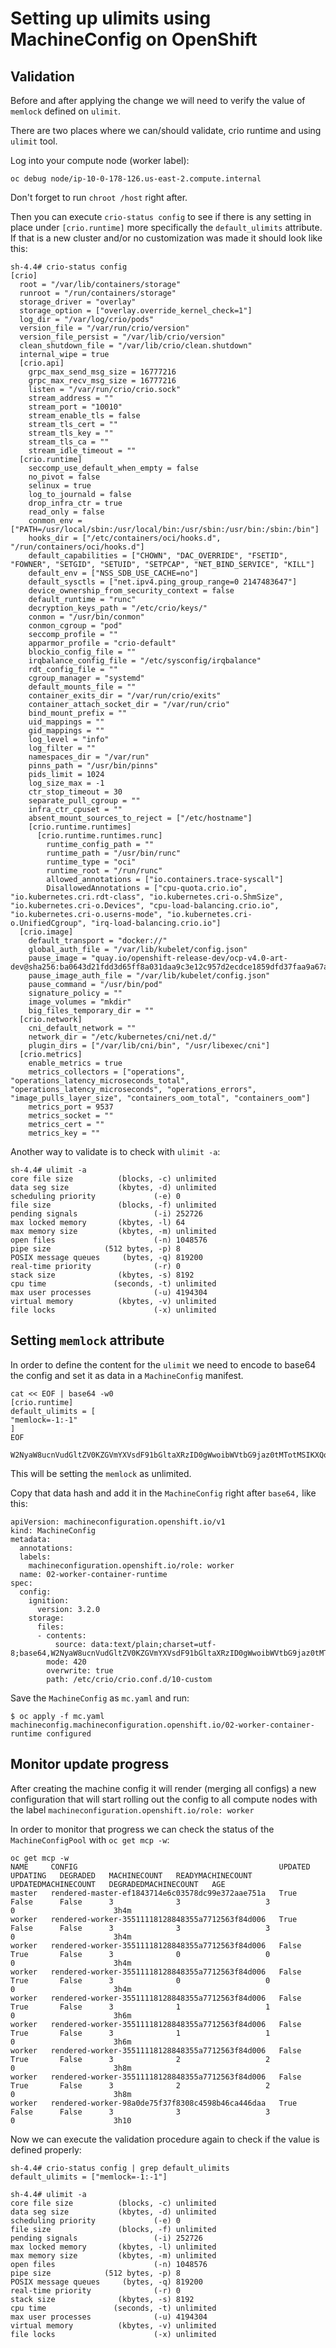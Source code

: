 # Setting up ulimits using MachineConfig on OpenShift

## Validation

Before and after applying the change we will need to verify the value of `memlock` defined on `ulimit`.

There are two places where we can/should validate, crio runtime and using `ulimit` tool.

Log into your compute node (worker label):

```
oc debug node/ip-10-0-178-126.us-east-2.compute.internal
```

Don't forget to run `chroot /host` right after.

Then you can execute `crio-status config` to see if there is any setting in place under `[crio.runtime]` more specifically the `default_ulimits` attribute. If that is a new cluster and/or no customization was made it should look like this:

``` 
sh-4.4# crio-status config
[crio]
  root = "/var/lib/containers/storage"
  runroot = "/run/containers/storage"
  storage_driver = "overlay"
  storage_option = ["overlay.override_kernel_check=1"]
  log_dir = "/var/log/crio/pods"
  version_file = "/var/run/crio/version"
  version_file_persist = "/var/lib/crio/version"
  clean_shutdown_file = "/var/lib/crio/clean.shutdown"
  internal_wipe = true
  [crio.api]
    grpc_max_send_msg_size = 16777216
    grpc_max_recv_msg_size = 16777216
    listen = "/var/run/crio/crio.sock"
    stream_address = ""
    stream_port = "10010"
    stream_enable_tls = false
    stream_tls_cert = ""
    stream_tls_key = ""
    stream_tls_ca = ""
    stream_idle_timeout = ""
  [crio.runtime]
    seccomp_use_default_when_empty = false
    no_pivot = false
    selinux = true
    log_to_journald = false
    drop_infra_ctr = true
    read_only = false
    conmon_env = ["PATH=/usr/local/sbin:/usr/local/bin:/usr/sbin:/usr/bin:/sbin:/bin"]
    hooks_dir = ["/etc/containers/oci/hooks.d", "/run/containers/oci/hooks.d"]
    default_capabilities = ["CHOWN", "DAC_OVERRIDE", "FSETID", "FOWNER", "SETGID", "SETUID", "SETPCAP", "NET_BIND_SERVICE", "KILL"]
    default_env = ["NSS_SDB_USE_CACHE=no"]
    default_sysctls = ["net.ipv4.ping_group_range=0 2147483647"]
    device_ownership_from_security_context = false
    default_runtime = "runc"
    decryption_keys_path = "/etc/crio/keys/"
    conmon = "/usr/bin/conmon"
    conmon_cgroup = "pod"
    seccomp_profile = ""
    apparmor_profile = "crio-default"
    blockio_config_file = ""
    irqbalance_config_file = "/etc/sysconfig/irqbalance"
    rdt_config_file = ""
    cgroup_manager = "systemd"
    default_mounts_file = ""
    container_exits_dir = "/var/run/crio/exits"
    container_attach_socket_dir = "/var/run/crio"
    bind_mount_prefix = ""
    uid_mappings = ""
    gid_mappings = ""
    log_level = "info"
    log_filter = ""
    namespaces_dir = "/var/run"
    pinns_path = "/usr/bin/pinns"
    pids_limit = 1024
    log_size_max = -1
    ctr_stop_timeout = 30
    separate_pull_cgroup = ""
    infra_ctr_cpuset = ""
    absent_mount_sources_to_reject = ["/etc/hostname"]
    [crio.runtime.runtimes]
      [crio.runtime.runtimes.runc]
        runtime_config_path = ""
        runtime_path = "/usr/bin/runc"
        runtime_type = "oci"
        runtime_root = "/run/runc"
        allowed_annotations = ["io.containers.trace-syscall"]
        DisallowedAnnotations = ["cpu-quota.crio.io", "io.kubernetes.cri.rdt-class", "io.kubernetes.cri-o.ShmSize", "io.kubernetes.cri-o.Devices", "cpu-load-balancing.crio.io", "io.kubernetes.cri-o.userns-mode", "io.kubernetes.cri-o.UnifiedCgroup", "irq-load-balancing.crio.io"]
  [crio.image]
    default_transport = "docker://"
    global_auth_file = "/var/lib/kubelet/config.json"
    pause_image = "quay.io/openshift-release-dev/ocp-v4.0-art-dev@sha256:ba0643d21fdd3d65ff8a031daa9c3e12c957d2ecdce1859dfd37faa9a67a8968"
    pause_image_auth_file = "/var/lib/kubelet/config.json"
    pause_command = "/usr/bin/pod"
    signature_policy = ""
    image_volumes = "mkdir"
    big_files_temporary_dir = ""
  [crio.network]
    cni_default_network = ""
    network_dir = "/etc/kubernetes/cni/net.d/"
    plugin_dirs = ["/var/lib/cni/bin", "/usr/libexec/cni"]
  [crio.metrics]
    enable_metrics = true
    metrics_collectors = ["operations", "operations_latency_microseconds_total", "operations_latency_microseconds", "operations_errors", "image_pulls_layer_size", "containers_oom_total", "containers_oom"]
    metrics_port = 9537
    metrics_socket = ""
    metrics_cert = ""
    metrics_key = "" 
```

Another way to validate is to check with `ulimit -a`:

```
sh-4.4# ulimit -a
core file size          (blocks, -c) unlimited
data seg size           (kbytes, -d) unlimited
scheduling priority             (-e) 0
file size               (blocks, -f) unlimited
pending signals                 (-i) 252726
max locked memory       (kbytes, -l) 64
max memory size         (kbytes, -m) unlimited
open files                      (-n) 1048576
pipe size            (512 bytes, -p) 8
POSIX message queues     (bytes, -q) 819200
real-time priority              (-r) 0
stack size              (kbytes, -s) 8192
cpu time               (seconds, -t) unlimited
max user processes              (-u) 4194304
virtual memory          (kbytes, -v) unlimited
file locks                      (-x) unlimited
```

## Setting `memlock` attribute

In order to define the content for the `ulimit` we need to encode to base64 the config and set it as data in a `MachineConfig` manifest.

```
cat << EOF | base64 -w0
[crio.runtime]
default_ulimits = [
"memlock=-1:-1"
]
EOF

W2NyaW8ucnVudGltZV0KZGVmYXVsdF91bGltaXRzID0gWwoibWVtbG9jaz0tMTotMSIKXQo=
``` 

This will be setting the `memlock` as unlimited.

Copy that data hash and add it in the `MachineConfig` right after `base64,` like this:

```
apiVersion: machineconfiguration.openshift.io/v1
kind: MachineConfig
metadata:
  annotations:
  labels:
    machineconfiguration.openshift.io/role: worker
  name: 02-worker-container-runtime
spec:
  config:
    ignition:
      version: 3.2.0
    storage:
      files:
      - contents:
          source: data:text/plain;charset=utf-8;base64,W2NyaW8ucnVudGltZV0KZGVmYXVsdF91bGltaXRzID0gWwoibWVtbG9jaz0tMTotMSIKXQo=
        mode: 420
        overwrite: true
        path: /etc/crio/crio.conf.d/10-custom
```

Save the `MachineConfig` as `mc.yaml` and run:

```
$ oc apply -f mc.yaml
machineconfig.machineconfiguration.openshift.io/02-worker-container-runtime configured
```

## Monitor update progress

After creating the machine config it will render (merging all configs) a new configuration that will start rolling out the config to all compute nodes with the label `machineconfiguration.openshift.io/role: worker`

In order to monitor that progress we can check the status of the `MachineConfigPool` with `oc get mcp -w`:

```
oc get mcp -w
NAME     CONFIG                                             UPDATED   UPDATING   DEGRADED   MACHINECOUNT   READYMACHINECOUNT   UPDATEDMACHINECOUNT   DEGRADEDMACHINECOUNT   AGE
master   rendered-master-ef1843714e6c03578dc99e372aae751a   True      False      False      3              3                   3                     0                      3h4m
worker   rendered-worker-35511118128848355a7712563f84d006   True      False      False      3              3                   3                     0                      3h4m
worker   rendered-worker-35511118128848355a7712563f84d006   False     True       False      3              0                   0                     0                      3h4m
worker   rendered-worker-35511118128848355a7712563f84d006   False     True       False      3              0                   0                     0                      3h4m
worker   rendered-worker-35511118128848355a7712563f84d006   False     True       False      3              1                   1                     0                      3h6m
worker   rendered-worker-35511118128848355a7712563f84d006   False     True       False      3              1                   1                     0                      3h6m
worker   rendered-worker-35511118128848355a7712563f84d006   False     True       False      3              2                   2                     0                      3h8m
worker   rendered-worker-35511118128848355a7712563f84d006   False     True       False      3              2                   2                     0                      3h8m
worker   rendered-worker-98a0de75f37f8308c4598b46ca446daa   True      False      False      3              3                   3                     0                      3h10
```

Now we can execute the validation procedure again to check if the value is defined properly:

```
sh-4.4# crio-status config | grep default_ulimits
default_ulimits = ["memlock=-1:-1"]
```

```
sh-4.4# ulimit -a
core file size          (blocks, -c) unlimited
data seg size           (kbytes, -d) unlimited
scheduling priority             (-e) 0
file size               (blocks, -f) unlimited
pending signals                 (-i) 252726
max locked memory       (kbytes, -l) unlimited
max memory size         (kbytes, -m) unlimited
open files                      (-n) 1048576
pipe size            (512 bytes, -p) 8
POSIX message queues     (bytes, -q) 819200
real-time priority              (-r) 0
stack size              (kbytes, -s) 8192
cpu time               (seconds, -t) unlimited
max user processes              (-u) 4194304
virtual memory          (kbytes, -v) unlimited
file locks                      (-x) unlimited
``` 